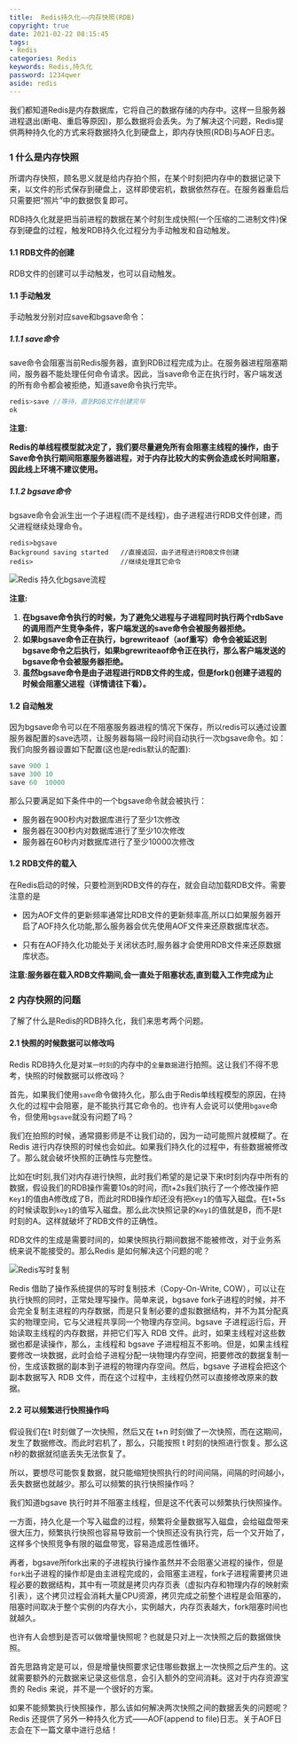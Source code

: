 ```yaml
---
title:  Redis持久化——内存快照(RDB)
copyright: true
date: 2021-02-22 08:15:45
tags: 
- Redis
categories: Redis
keywords: Redis,持久化
password: 1234qwer
aside: redis
---
```


我们都知道Redis是内存数据库，它将自己的数据存储的内存中。这样一旦服务器进程退出(断电、重启等原因)，那么数据将会丢失。为了解决这个问题，Redis提供两种持久化的方式来将数据持久化到硬盘上，即内存快照(RDB)与AOF日志。
<!--more-->

### 1 什么是内存快照

所谓内存快照，顾名思义就是给内存拍个照，在某个时刻把内存中的数据记录下来，以文件的形式保存到硬盘上，这样即使宕机，数据依然存在。在服务器重启后只需要把“照片”中的数据恢复即可。

RDB持久化就是把当前进程的数据在某个时刻生成快照(一个压缩的二进制文件)保存到硬盘的过程，触发RDB持久化过程分为手动触发和自动触发。

#### 1.1 RDB文件的创建

RDB文件的创建可以手动触发，也可以自动触发。

#### 1.1 手动触发

手动触发分别对应save和bgsave命令：

##### 1.1.1 save命令

save命令会阻塞当前Redis服务器，直到RDB过程完成为止。在服务器进程阻塞期间，服务器不能处理任何命令请求。因此，当save命令正在执行时，客户端发送的所有命令都会被拒绝，知道save命令执行完毕。

```c
redis>save //等待，直到RDB文件创建完毕
ok
```

**注意:**

**Redis的单线程模型就决定了，我们要尽量避免所有会阻塞主线程的操作，由于Save命令执行期间阻塞服务器进程，对于内存比较大的实例会造成长时间阻塞，因此线上环境不建议使用。**

##### 1.1.2 bgsave命令

bgsave命令会派生出一个子进程(而不是线程)，由子进程进行RDB文件创建，而父进程继续处理命令。

```
redis>bgsave
Background saving started   //直接返回，由子进程进行RDB文件创建
redis>					  	//继续处理其它命令
```

![Redis 持久化bgsave流程](https://hunter-picgos.oss-cn-shanghai.aliyuncs.com/picgo/Redis%20%E6%8C%81%E4%B9%85%E5%8C%96bgsave%E6%B5%81%E7%A8%8B.png)

**注意:**

1. **在bgsave命令执行的时候，为了避免父进程与子进程同时执行两个rdbSave的调用而产生竞争条件，客户端发送的save命令会被服务器拒绝。**
2. **如果bgsave命令正在执行，bgrewriteaof（aof重写）命令会被延迟到bgsave命令之后执行，如果bgrewriteaof命令正在执行，那么客户端发送的bgsave命令会被服务器拒绝。**
3. **虽然bgsave命令是由子进程进行RDB文件的生成，但是fork()创建子进程的时候会阻塞父进程（详情请往下看）。**

#### 1.2 自动触发

因为bgsave命令可以在不阻塞服务器进程的情况下保存，所以redis可以通过设置服务器配置的save选项，让服务器每隔一段时间自动执行一次bgsave命令。如：我们向服务器设置如下配置(这也是redis默认的配置):

```c
save 900 1
save 300 10
save 60  10000
```

那么只要满足如下条件中的一个bgsave命令就会被执行：

* 服务器在900秒内对数据库进行了至少1次修改
* 服务器在300秒内对数据库进行了至少10次修改
* 服务器在60秒内对数据库进行了至少10000次修改

#### 1.2 RDB文件的载入

在Redis启动的时候，只要检测到RDB文件的存在，就会自动加载RDB文件。需要注意的是

* 因为AOF文件的更新频率通常比RDB文件的更新频率高,所以口如果服务器开启了AOF持久化功能,那么服务器会优先使用AOF文件来还原数据库状态。

* 只有在AOF持久化功能处于关闭状态时,服务器才会使用RDB文件来还原数据库状态。

**注意:服务器在载入RDB文件期间,会一直处于阻塞状态,直到载入工作完成为止**

### 2 内存快照的问题

了解了什么是Redis的RDB持久化，我们来思考两个问题。

#### 2.1 快照的时候数据可以修改吗

Redis RDB持久化是对`某一时刻`的内存中的`全量数据`进行拍照。这让我们不得不思考，快照的时候数据可以修改吗？

首先，如果我们使用`save`命令做持久化，那么由于Redis单线程模型的原因，在持久化的过程中会阻塞，是不能执行其它命令的。也许有人会说可以使用`bgave`命令，但使用`bgsave`就没有问题了吗？

我们在拍照的时候，通常摄影师是不让我们动的，因为一动可能照片就模糊了。在Redis 进行内存快照的时候也会如此。如果我们持久化的过程中，有些数据被修改了。那么就会破坏快照的正确性与完整性。

比如在t时刻,我们对内存进行快照，此时我们希望的是记录下来t时刻内存中所有的数据，假设我们的RDB操作需要10s的时间，而t+2s我们执行了一个修改操作把`Key1`的值由A修改成了B，而此时RDB操作却还没有把`Key1`的值写入磁盘。在t+5s的时候读取到`key1`的值写入磁盘。那么此次快照记录的`Key1`的值就是B，而不是t时刻的A。这样就破坏了RDB文件的正确性。

RDB文件的生成是需要时间的，如果快照执行期间数据不能被修改，对于业务系统来说不能接受的。那么Redis 是如何解决这个问题的呢？

![Redis写时复制](https://hunter-picgos.oss-cn-shanghai.aliyuncs.com/picgo/Redis%E5%86%99%E6%97%B6%E5%A4%8D%E5%88%B6.png)

Redis 借助了操作系统提供的写时复制技术（Copy-On-Write, COW），可以让在执行快照的同时，正常处理写操作。简单来说，bgsave  fork子进程的时候，并不会完全复制主进程的内存数据，而是只复制必要的虚拟数据结构，并不为其分配真实的物理空间，它与父进程共享同一个物理内存空间。bgsave 子进程运行后，开始读取主线程的内存数据，并把它们写入 RDB 文件。此时，如果主线程对这些数据也都是读操作，那么，主线程和 bgsave 子进程相互不影响。但是，如果主线程要修改一块数据，此时会给子进程分配一块物理内存空间，把要修改的数据复制一份，生成该数据的副本到子进程的物理内存空间。然后，bgsave 子进程会把这个副本数据写入 RDB 文件，而在这个过程中，主线程仍然可以直接修改原来的数据。

#### 2.2 可以频繁进行快照操作吗

假设我们在t 时刻做了一次快照，然后又在 t+n 时刻做了一次快照，而在这期间，发生了数据修改。而此时宕机了，那么，只能按照 t 时刻的快照进行恢复。那么这n秒的数据就彻底丢失无法恢复了。

所以，要想尽可能恢复数据，就只能缩短快照执行的时间间隔，间隔的时间越小，丢失数据也就越少。那么可以频繁的执行快照操作吗？

我们知道bgsave 执行时并不阻塞主线程，但是这不代表可以频繁执行快照操作。

一方面，持久化是一个写入磁盘的过程，频繁将全量数据写入磁盘，会给磁盘带来很大压力，频繁执行快照也容易导致前一个快照还没有执行完，后一个又开始了，这样多个快照竞争有限的磁盘带宽，容易造成恶性循环。

再者，bgsave所fork出来的子进程执行操作虽然并不会阻塞父进程的操作，但是`fork`出子进程的操作却是由主进程完成的，会阻塞主进程，fork子进程需要拷贝进程必要的数据结构，其中有一项就是拷贝内存页表（虚拟内存和物理内存的映射索引表），这个拷贝过程会消耗大量CPU资源，拷贝完成之前整个进程是会阻塞的，阻塞时间取决于整个实例的内存大小，实例越大，内存页表越大，fork阻塞时间也就越久。

也许有人会想到是否可以做增量快照呢？也就是只对上一次快照之后的数据做快照。

首先思路肯定是可以，但是增量快照要求记住哪些数据上一次快照之后产生的。这就需要额外的元数据来记录这些信息，会引入额外的空间消耗。这对于内存资源宝贵的 Redis 来说，并不是一个很好的方案。

如果不能频繁执行快照操作，那么该如何解决两次快照之间的数据丢失的问题呢？Redis 还提供了另外一种持久化方式——AOF(append to file)日志。关于AOF日志会在下一篇文章中进行总结！






































